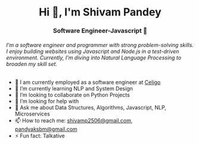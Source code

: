 <h1 align="center">Hi 👋, I'm Shivam Pandey</h1>
<h3 align="center">Software Engineer-Javascript 🤖</h3>

<h6> I'm a software engineer and programmer with strong problem-solving skills. I enjoy building websites using Javascript and Node.js in a test-driven environment. Currently, I'm diving into Natural Language Processing to broaden my skill set. </h6>

- 🔭 I am currently employed as a software engineer at <a href='https://www.celigo.com/'> Celigo </a>
- 🌱 I’m currently learning NLP and System Design
- 👯 I’m looking to collaborate on Python Projects
- 🤔 I’m looking for help with 
- 💬 Ask me about Data Structures, Algorithms, Javascript, NLP, Microservices
- 📫 How to reach me: shivamp2506@gmail.com, pandyaksbm@gmail.com
- ⚡ Fun fact: Talkative

